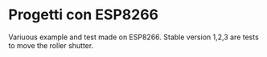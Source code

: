# Progetti con ESP8266

Variuous example and test made on ESP8266.
Stable version 1,2,3 are tests to move the roller shutter.